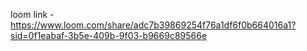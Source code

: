 loom link - https://www.loom.com/share/adc7b39869254f76a1df6f0b664016a1?sid=0f1eabaf-3b5e-409b-9f03-b9669c89566e